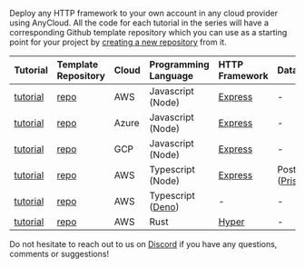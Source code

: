 Deploy any HTTP framework to your own account in any cloud provider using AnyCloud. All the code for each tutorial in the series will have a corresponding Github template repository which you can use as a starting point for your project by [creating a new repository](https://docs.github.com/en/github/creating-cloning-and-archiving-repositories/creating-a-repository-from-a-template#creating-a-repository-from-a-template) from it.

| Tutorial | Template Repository | Cloud | Programming Language | HTTP Framework | Database |
 | :--- | :--- | :--- | :--- | :--- | :--- |
 | [tutorial](aws-node.md) | [repo](https://github.com/alantech/hello-anycloud) | AWS | Javascript \(Node\) | [Express](https://expressjs.com) | - |
 | [tutorial](azure-node.md) | [repo](https://github.com/alantech/hello-anycloud) | Azure | Javascript \(Node\) | [Express](https://expressjs.com) | - |
 | [tutorial](gcp-node.md) | [repo](https://github.com/alantech/hello-anycloud) | GCP | Javascript \(Node\) | [Express](https://expressjs.com) | - |
 | [tutorial](aws-prisma-node-psql.md) | [repo](https://github.com/alantech/anycloud-node-aws-psql) | AWS | Typescript \(Node\) | [Express](https://expressjs.com) | PostgreSQL \([Prisma](https://prisma.io)\) |
 | [tutorial](aws-deno.md) | [repo](https://github.com/alantech/anycloud-deno) | AWS | Typescript \([Deno](https://deno.land)\) | - | - |
 | [tutorial](aws-hyper.md) | [repo](https://github.com/alantech/anycloud-hyper) | AWS | Rust | [Hyper](https://hyper.rs) | - |

Do not hesitate to reach out to us on [Discord](https://discord.com/invite/cX2C8MJQq6) if you have any questions, comments or suggestions!